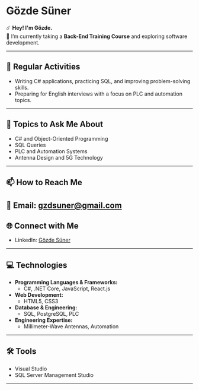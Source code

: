 # Gözde Süner  

☄️ **Hey! I'm Gözde.**  
👾 I’m currently taking a **Back-End Training Course** and exploring software development.  

---

## 📝 Regular Activities  
- Writing C# applications, practicing SQL, and improving problem-solving skills.  
- Preparing for English interviews with a focus on PLC and automation topics.  

---

## 💬 Topics to Ask Me About  
- C# and Object-Oriented Programming  
- SQL Queries  
- PLC and Automation Systems  
- Antenna Design and 5G Technology  

---

## 📫 How to Reach Me  
📧 **Email:** gzdsuner@gmail.com 
---

## 🌐 Connect with Me  
- LinkedIn: [Gözde Süner](https://www.linkedin.com/in/g%C3%B6zde-s%C3%BCner-698446170/)

---

## 💻 Technologies  
- **Programming Languages & Frameworks:**  
  - C#, .NET Core, JavaScript, React.js  
- **Web Development:**  
  - HTML5, CSS3  
- **Database & Engineering:**  
  - SQL, PostgreSQL, PLC  
- **Engineering Expertise:**  
  - Millimeter-Wave Antennas, Automation  

---

## 🛠️ Tools  
- Visual Studio  
- SQL Server Management Studio  
  


---
